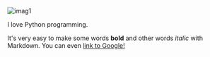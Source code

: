 <!DOCTYPE html>
<!DOCTYPE html>
<html>
<head>
	<title>Bablu Kumar</title>
</head>
<body>

<img src="https://image.ibb.co/kxYYrR/imag1.png" alt="imag1" border="0"> <br>

I love Python programming.

It's very easy to make some words **bold** and other words *italic* with Markdown. You can even [link to Google!](http://google.com)

</body>
</html>







